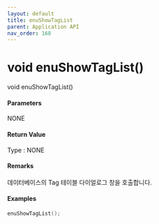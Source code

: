 ```yaml
---
layout: default
title: enuShowTagList
parent: Application API
nav_order: 168
---
```

# void enuShowTagList\(\)

void enuShowTagList\(\)

#### Parameters

NONE

#### Return Value

Type : NONE

#### Remarks

데이터베이스의 Tag 테이블 다이얼로그 창을 호출합니다.

#### Examples

```cpp
enuShowTagList();
```



